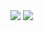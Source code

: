 <img src="https://capsule-render.vercel.app/api?type=wave&color=FFCCCC&height=250&section=header&text=HyeJi%20Oh&fontSize=50" />
<img src="https://capsule-render.vercel.app/api?type=wave&color=FF99CC&height=250&section=footer&fontSize=50" />
